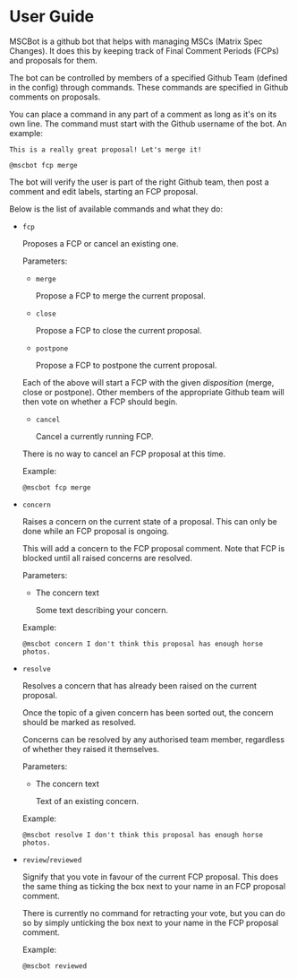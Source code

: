 # User Guide

MSCBot is a github bot that helps with managing MSCs (Matrix Spec Changes). It
does this by keeping track of Final Comment Periods (FCPs) and proposals for
them.

The bot can be controlled by members of a specified Github Team (defined in the
config) through commands. These commands are specified in Github comments on
proposals.

You can place a command in any part of a comment as long as it's on its own
line. The command must start with the Github username of the bot. An example:

```
This is a really great proposal! Let's merge it!

@mscbot fcp merge
```

The bot will verify the user is part of the right Github team, then post a
comment and edit labels, starting an FCP proposal.

Below is the list of available commands and what they do:

* `fcp`

  Proposes a FCP or cancel an existing one.
  
  Parameters:
  
    * `merge`
    
      Propose a FCP to merge the current proposal.
    
    * `close`
    
      Propose a FCP to close the current proposal.

    * `postpone`
    
      Propose a FCP to postpone the current proposal.
    
    Each of the above will start a FCP with the given *disposition* (merge,
    close or postpone). Other members of the appropriate Github team will then vote on
    whether a FCP should begin.
    
    * `cancel`
    
      Cancel a currently running FCP.
      
    There is no way to cancel an FCP proposal at this time.
  
  Example:
  
  ```
  @mscbot fcp merge
  ```
  
* `concern`

  Raises a concern on the current state of a proposal. This can only be done
  while an FCP proposal is ongoing.
  
  This will add a concern to the FCP proposal comment. Note that FCP is blocked
  until all raised concerns are resolved.
  
  Parameters:
  
    * The concern text
    
      Some text describing your concern.
  
  Example:

  ```
  @mscbot concern I don't think this proposal has enough horse photos.
  ```
  
* `resolve`

  Resolves a concern that has already been raised on the current proposal.
  
  Once the topic of a given concern has been sorted out, the concern should be
  marked as resolved.

  Concerns can be resolved by any authorised team member, regardless of whether they raised
  it themselves.
  
  Parameters:
  
    * The concern text
    
      Text of an existing concern.
  
  Example:
  
  ```
  @mscbot resolve I don't think this proposal has enough horse photos.
  ```

* `review`/`reviewed`

  Signify that you vote in favour of the current FCP proposal. This does the same thing as
  ticking the box next to your name in an FCP proposal comment.
  
  There is currently no command for retracting your vote, but you can do so by simply
  unticking the box next to your name in the FCP proposal comment.

  Example:

  ```
  @mscbot reviewed
  ```
